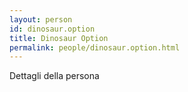 ```yaml
---
layout: person
id: dinosaur.option
title: Dinosaur Option
permalink: people/dinosaur.option.html
---
```


Dettagli della persona